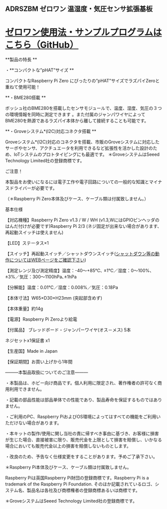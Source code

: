 <!--
---
name: ADRSZBM
class: board
type: other
formfactor: pHAT
manufacturer: BitTradeOne
description: ADRSZBM ゼロワン 温湿度・気圧センサ拡張基板
url: http://bit-trade-one.co.jp/product/module/adrszbm/
github: https://github.com/bit-trade-one/RasPi-Zero-One-Series/tree/master/1st/ADRSZBM_Enviroment_Sensor
buy: http://btoshop.jp/2018/07/02/4562469771830/
image: 'adrszbm.png'
pincount: 40
eeprom: no
power:
  '1':
  '2':
ground:
  '6':
  '9':
  '14':
  '20':
  '25':
  '30':
  '34':
  '39':
pin:
  '3':
    mode: i2c
  '5':
    mode: i2c
  '31':
    name: ShutDownSW
    mode: input
    active: low
  '37':
    name: StatusLED
    mode: output
    active: high
i2c:
  '0x00':
    name: device display name
    device: chip name
-->
ADRSZBM ゼロワン 温湿度・気圧センサ拡張基板
--------------------------

<!--
[

<img alt="WP-製品紹介M45-ADRSZBM-MAIN" class="alignnone size-full wp-image-7562" height="300" sizes="(max-width: 696px) 100vw, 696px" src="http://bit-trade-one.co.jp/wp/wp-content/uploads/2018/06/329f8d263d164a16c1875b8408263084.png" srcset="http://bit-trade-one.co.jp/wp/wp-content/uploads/2018/06/329f8d263d164a16c1875b8408263084.png 696w, http://bit-trade-one.co.jp/wp/wp-content/uploads/2018/06/329f8d263d164a16c1875b8408263084-300x129.png 300w" width="696"/>

![WP-製品紹介M45-ADRSZBM-MAIN](data:image/svg+xml,%3Csvg%20xmlns=%22http://www.w3.org/2000/svg%22%20viewBox=%220%200%20696%20300%22%3E%3C/svg%3E)](http://bit-trade-one.co.jp/wp/wp-content/uploads/2018/06/329f8d263d164a16c1875b8408263084.png)
-->

 **[ゼロワン使用法・サンプルプログラムはこちら（GitHub）](https://github.com/bit-trade-one/RasPi-Zero-One-Series)**
============================================================================================

**製品の特長   **

・**コンパクトな”pHAT”サイズ  **

コンパクトなRaspberry Pi Zero にぴったりの”pHAT”サイズでラズパイZeroと重ねて使用可能！

**・BME280搭載    **

ボッシュ社のBME280を搭載したセンサモジュールで、温度、湿度、気圧の３つの環境情報を同時に測定できます 。また付属のジャンパワイヤによってBME280を熱源であるラズパイ本体から離して接続することも可能です。

<!--
<img alt="" class="elementOfPhoto" src="https://llstock.s3-ap-northeast-1.amazonaws.com/uploads/photo/image/33837/middle\_stockimage.png?X-Amz-Algorithm=AWS4-HMAC-SHA256&amp;X-Amz-Credential=AKIAI7P6SP7G3K7DHTNA%2F20180629%2Fap-northeast-1%2Fs3%2Faws4\_request&amp;X-Amz-Date=20180629T095557Z&amp;X-Amz-Expires=600&amp;X-Amz-SignedHeaders=host&amp;X-Amz-Signature=34927c63f72e4969a40bafdd65300727f84bb39868406c292e987d80600ab633"/>

![](data:image/svg+xml,%3Csvg%20xmlns=%22http://www.w3.org/2000/svg%22%20viewBox=%220%200%20%20%22%3E%3C/svg%3E)
-->

**・Groveシステム\*(I2C)対応コネクタ搭載 **

Groveシステム\*(I2C)対応のコネクタを搭載、市販のGroveシステムに対応したサーボやセンサ、アクチュエータを利用できるなど拡張性を活かした設計のため、IoTシステムのプロトタイピングにも最適です。 ＊GroveシステムはSeeed Technology Limited社の登録商標です。

<!--
各部の名称

<img alt="" class="elementOfPhoto" src="https://llstock.s3-ap-northeast-1.amazonaws.com/uploads/photo/image/37500/middle\_stockimage.png?X-Amz-Algorithm=AWS4-HMAC-SHA256&amp;X-Amz-Credential=AKIAI7P6SP7G3K7DHTNA%2F20180629%2Fap-northeast-1%2Fs3%2Faws4\_request&amp;X-Amz-Date=20180629T095557Z&amp;X-Amz-Expires=600&amp;X-Amz-SignedHeaders=host&amp;X-Amz-Signature=99c4ee8df8078f05a2c636fe2dc1265680ee86cfe13ab13d28e64f385787bcaa"/>

![](data:image/svg+xml,%3Csvg%20xmlns=%22http://www.w3.org/2000/svg%22%20viewBox=%220%200%20%20%22%3E%3C/svg%3E)

[

<img alt="WP-製品紹介M45-ADRSZBM-SUB" class="alignnone wp-image-7779 size-full" height="154" sizes="(max-width: 695px) 100vw, 695px" src="http://bit-trade-one.co.jp/wp/wp-content/uploads/2018/07/f786533f0a253d524aa7b68de618ab511.png" srcset="http://bit-trade-one.co.jp/wp/wp-content/uploads/2018/07/f786533f0a253d524aa7b68de618ab511.png 695w, http://bit-trade-one.co.jp/wp/wp-content/uploads/2018/07/f786533f0a253d524aa7b68de618ab511-300x66.png 300w" width="695"/>

![WP-製品紹介M45-ADRSZBM-SUB](data:image/svg+xml,%3Csvg%20xmlns=%22http://www.w3.org/2000/svg%22%20viewBox=%220%200%20695%20154%22%3E%3C/svg%3E)](http://bit-trade-one.co.jp/wp/wp-content/uploads/2018/07/f786533f0a253d524aa7b68de618ab511.png)
-->

ご注意！

本製品をお使いになるには電子工作や電子回路についての一般的な知識とマイナスドライバーが必要です。

（＊Raspberry Pi Zero本体及びケース、ケーブル類は付属致しません。） 

基本仕様          

【対応機種】Raspberry Pi Zero v1.3 / W / WH (v1.3,WにはGPIOピンヘッダのはんだ付けが必要です)Raspberry Pi 2/3 (ネジ固定が出来ない場合があります、再起動スイッチは使えません)

【LED】ステータス×1

【スイッチ】再起動スイッチ／シャットダウンスイッチ([シャットダウン等の動作についてはWEBページをご確認下さい](http://bit-trade-one.co.jp/blog/201807032/))

【測定レンジ及び測定精度】温度：-40～+85℃､ ±1℃／湿度：0～100%、±3%／気圧：300～1100hPa､±1hPa

【分解能】温度：0.01℃／湿度：0.008%／気圧：0.18Pa

【本体寸法】W65×D30×H23mm (突起部含めず)

【本体重量】約14g

【電源】Raspberry Pi Zeroより給電

【付属品】 ブレッドボード・ジャンパーワイヤ(オス－メス) 5本

ネジセットx1保証書 x1

【生産国】Made in Japan

【保証期間】お買い上げから1年間

―――本製品取扱についてのご注意―――       

・本製品は、ホビー向け商品です。個人利用に限定され、著作権者の許可なく商用利用できません。  

・記載の部品性能は部品単体での性能であり、製品寿命を保証するものではありません。   

・ご利用のPC、Raspberry PiおよびOS環境によってはすべての機能をご利用いただけない場合があります。 

・本キットの製作/使用に関し当社の責に帰すべき事由に基づき、お客様に損害が生じた場合、直接被害に限り、販売代金を上限として損害を賠償し、いかなる場合においても販売代金以上の損害を賠償しないものとします。

・改良のため、予告なく仕様変更をすることがあります。予めご了承下さい。    

＊Raspberry Pi本体及びケース、ケーブル類は付属致しません。     

Raspberry Piは英国Raspberry Pi財団の登録商標です。Raspberry Pi is a trademark of the Raspberry Pi Foundation. そのほか記載されているロゴ、システム名、製品名は各社及び商標権者の登録商標あるいは商標です。

＊GroveシステムはSeeed Technology Limited社の登録商標です。
